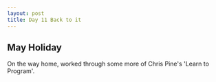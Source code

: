 ```yaml
---
layout: post
title: Day 11 Back to it
---
```



## May Holiday   

On the way home, worked through some more of Chris Pine's 'Learn to Program'.
